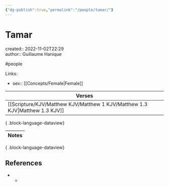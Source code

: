 ```yaml
---
{"dg-publish":true,"permalink":"/people/tamar/"}
---
```



# Tamar

created:: 2022-11-02T22:29  
author:: Guillaume Hanique

#people

Links:

- sex:: [[Concepts/Female\|Female]]

| Verses                                                                          |
| ------------------------------------------------------------------------------- |
| [[Scripture/KJV/Matthew KJV/Matthew 1 KJV/Matthew 1.3 KJV\|Matthew 1.3 KJV]] |

{ .block-language-dataview}

| Notes |
| ----- |

{ .block-language-dataview}

## References

- -

